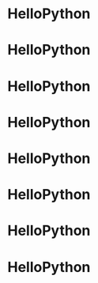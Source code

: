 # HelloPython
# HelloPython
# HelloPython
# HelloPython
# HelloPython
# HelloPython
# HelloPython
# HelloPython
